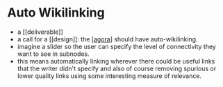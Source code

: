 # Auto Wikilinking

- a [[deliverable]]
- a call for a [[design]]: the [[agora]] should have auto-wikilinking. 
- imagine a slider so the user can specify the level of connectivity they want to see in subnodes.
- this means automatically linking wherever there could be useful links that the writer didn't specify
and also of course removing spurious or lower quality links using some interesting measure of relevance.


[//begin]: # "Autogenerated link references for markdown compatibility"
[agora]: agora "Agora"
[//end]: # "Autogenerated link references"